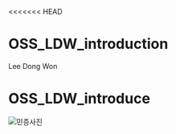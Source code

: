 <<<<<<< HEAD
# OSS_LDW_introduction
Lee Dong Won
# OSS_LDW_introduce
>>>>>>> 
![민증사진](https://user-images.githubusercontent.com/100828618/166187013-8292f7b5-5437-4832-9c5c-e38953d1e1cb.jpg)
